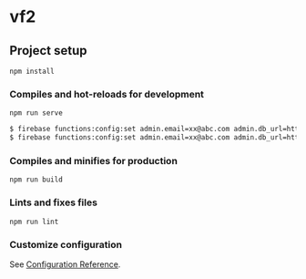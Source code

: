 # vf2

## Project setup
```
npm install
```

### Compiles and hot-reloads for development
```
npm run serve
```
```bash
$ firebase functions:config:set admin.email=xx@abc.com admin.db_url=https://xxx-site.firebaseio.com
$ firebase functions:config:set admin.email=xx@abc.com admin.db_url=https://xxx-site.firebaseio.com admin.region=asia-northeast1 admin.bucket_url=memi-vf2.appspot.com
```
### Compiles and minifies for production
```
npm run build
```

### Lints and fixes files
```
npm run lint
```

### Customize configuration
See [Configuration Reference](https://cli.vuejs.org/config/).
